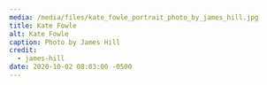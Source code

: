 ```yaml
---
media: /media/files/kate_fowle_portrait_photo_by_james_hill.jpg
title: Kate Fowle
alt: Kate Fowle
caption: Photo by James Hill
credit:
  - james-hill
date: 2020-10-02 08:03:00 -0500
---
```

